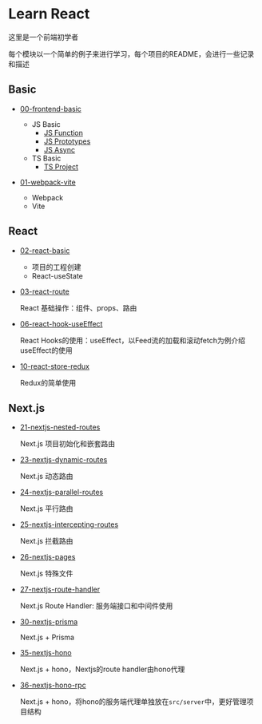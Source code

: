 # Learn React

这里是一个前端初学者

每个模块以一个简单的例子来进行学习，每个项目的README，会进行一些记录和描述
## Basic

- [00-frontend-basic](https://github.com/huiru-wang/frontend-code-snippet/tree/main/00-frontend-basic)

    - JS Basic
        - [JS Function](https://github.com/huiru-wang/frontend-code-snippet/blob/main/00-frontend-basic/01-JS-Function.md#JavaScriptFunction)
        - [JS Prototypes](https://github.com/huiru-wang/frontend-code-snippet/blob/main/00-frontend-basic/01-JS-Prototypes.md#JavaScriptFunction)
        - [JS Async](https://github.com/huiru-wang/frontend-code-snippet/blob/main/00-frontend-basic/01-JS-Async.md#Async)
    - TS Basic
        - [TS Project](https://github.com/huiru-wang/frontend-code-snippet/blob/main/00-frontend-basic/10-TS.md#TypeScript)
- [01-webpack-vite](https://github.com/huiru-wang/frontend-code-snippet/tree/main/01-webpack-vite)

    - Webpack
    - Vite

## React
- [02-react-basic](https://github.com/huiru-wang/frontend-code-snippet/tree/main/02-react-basic#02-react-basic)
    
    - 项目的工程创建
    - React-useState

- [03-react-route](https://github.com/huiru-wang/frontend-code-snippet/tree/main/03-react-route#03-react-route)

    React 基础操作：组件、props、路由

- [06-react-hook-useEffect](https://github.com/huiru-wang/frontend-code-snippet/tree/main/06-react-hook-useEffect#06-react-hook-useeffect)

    React Hooks的使用：useEffect，以Feed流的加载和滚动fetch为例介绍useEffect的使用

- [10-react-store-redux](https://github.com/huiru-wang/frontend-code-snippet/tree/main/10-react-store-redux#10-react-store-redux)

    Redux的简单使用

## Next.js
- [21-nextjs-nested-routes](https://github.com/huiru-wang/frontend-code-snippet/tree/main/21-nextjs-nested-routes#21-nextjs-nested-routes)

    Next.js 项目初始化和嵌套路由

- [23-nextjs-dynamic-routes](https://github.com/huiru-wang/frontend-code-snippet/tree/main/23-nextjs-dynamic-routes#23-nextjs-dynamic-routes)

    Next.js 动态路由

- [24-nextjs-parallel-routes](https://github.com/huiru-wang/frontend-code-snippet/tree/main/24-nextjs-parallel-routes#24-nextjs-parallel-routes)

    Next.js 平行路由

- [25-nextjs-intercepting-routes](https://github.com/huiru-wang/frontend-code-snippet/tree/main/25-nextjs-intercepting-routes)

    Next.js 拦截路由

- [26-nextjs-pages](https://github.com/huiru-wang/frontend-code-snippet/tree/main/26-nextjs-pages#26-nextjs-pages)

    Next.js 特殊文件

- [27-nextjs-route-handler](https://github.com/huiru-wang/frontend-code-snippet/tree/main/27-nextjs-route-handler#27-nextjs-route-handler)

    Next.js Route Handler: 服务端接口和中间件使用

- [30-nextjs-prisma](https://github.com/huiru-wang/frontend-code-snippet/tree/main/30-nextjs-prisma#30-nextjs-prisma)

    Next.js + Prisma

- [35-nextjs-hono](https://github.com/huiru-wang/frontend-code-snippet/tree/main/35-nextjs-hono#35-nextjs-hono)

    Next.js + hono，Nextjs的route handler由hono代理

- [36-nextjs-hono-rpc](https://github.com/huiru-wang/frontend-code-snippet/tree/main/36-nextjs-hono-rpc#36-nextjs-hono-rpc)

    Next.js + hono，将hono的服务端代理单独放在`src/server`中，更好管理项目结构